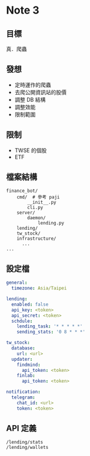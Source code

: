 # Note 3

## 目標

真．爬蟲

## 發想

* 定時運作的爬蟲
* 去爬公開資訊站的股價
* 調整 DB 結構
* 調整效能
* 限制範圍

## 限制

* TWSE 的個股
* ETF

## 檔案結構

    finance_bot/
        cmd/  # 參考 paji
            __init__.py
            cli.py
        server/
            daemon/
                lending.py
        lending/
        tw_stock/
        infrastructure/
          ...
    ...

## 設定檔

```yaml
general:
  timezone: Asia/Taipei

lending:
  enabled: false
  api_key: <token>
  api_secret: <token>
  schdule:
    lending_task: '* * * * *'
    sending_stats: '0 8 * * *'

tw_stock:
  database:
    url: <url>
  updater:
    findmind:
      api_token: <token>
    finlab:
      api_token: <token>

notification:
  telegram:
    chat_id: <url>
    token: <token>

```

## API 定義

    /lending/stats
    /lending/wallets